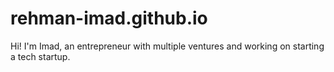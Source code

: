 # rehman-imad.github.io
Hi! I'm Imad, an entrepreneur with multiple ventures and working on starting a tech startup.
